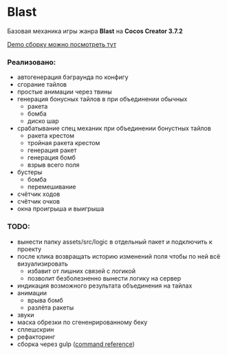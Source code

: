 # Blast

Базовая механика игры жанра **Blast** на **Cocos Creator 3.7.2**

[Demo сборку можно посмотреть тут]()


### Реализовано:

- автогенерация бэграунда по конфигу
- сгорание тайлов
- простые анимации через твины
- генерация бонусных тайлов в при объединении обычных
    * ракета
    * бомба
    * диско шар   
- срабатывание спец механик при объединении бонустных тайлов
    * ракета крестом
    * тройная ракета крестом
    * генерация ракет
    * генерация бомб
    * взрыв всего поля   
- бустеры
    * бомба
    * перемешивание
- счётчик ходов
- счётчик очков    
- окна проигрыша и выигрыша


### TODO:

- вынести папку assets/src/logic в отдельный пакет и подключить к проекту
- после клика возвращать историю изменений поля чтобы по ней всё визуализировать
    * избавит от лишних связей с логикой
    * позволит безболезненно вынести логику на сервер   
- индикация возможного результата объединения на тайлах
- анимации
    * врыва бомб
    * разлёта ракеты
- звуки
- маска обрезки по сгененрированному беку
- сплешскрин
- рефакторинг
- сборка через gulp ([command reference](https://docs.cocos.com/creator/manual/en/editor/publish/publish-in-command-line.html))
